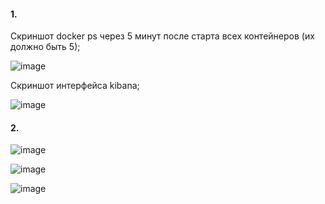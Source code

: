 #### 1.

Cкриншот docker ps через 5 минут после старта всех контейнеров (их должно быть 5);

![image](https://github.com/inyushov/devops-netology/assets/127683348/50752261-f60f-4e41-a464-12d41b1e16fb)

Cкриншот интерфейса kibana;

![image](https://github.com/inyushov/devops-netology/assets/127683348/e44e46af-59ae-4c3c-ad02-8514b1231d6c)

#### 2.


![image](https://github.com/inyushov/devops-netology/assets/127683348/ce22acaf-2081-48ae-b1fb-3b335962d301)

![image](https://github.com/inyushov/devops-netology/assets/127683348/75507ed3-2be9-479e-8a70-1946b4b541d2)

![image](https://github.com/inyushov/devops-netology/assets/127683348/38264ab1-c49b-4c73-aa26-5a1efa853fdc)
